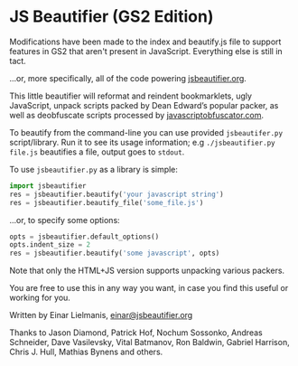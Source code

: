 # JS Beautifier (GS2 Edition)

Modifications have been made to the index and beautify.js file to support features in GS2 that aren't present in JavaScript. Everything else is still in tact.

...or, more specifically, all of the code powering
[jsbeautifier.org](http://jsbeautifier.org/).

This little beautifier will reformat and reindent bookmarklets, ugly
JavaScript, unpack scripts packed by Dean Edward’s popular packer,
as well as deobfuscate scripts processed by
[javascriptobfuscator.com](http://javascriptobfuscator.com/).

To beautify from the command-line you can use provided `jsbeautifer.py`
script/library. Run it to see its usage information; e.g
`./jsbeautifier.py file.js` beautifies a file, output goes to `stdout`.

To use `jsbeautifier.py` as a library is simple:

``` python
import jsbeautifier
res = jsbeautifier.beautify('your javascript string')
res = jsbeautifier.beautify_file('some_file.js')
```

...or, to specify some options:

``` python
opts = jsbeautifier.default_options()
opts.indent_size = 2
res = jsbeautifier.beautify('some javascript', opts)
```

Note that only the HTML+JS version supports unpacking various packers.

You are free to use this in any way you want, in case you find this
useful or working for you.

Written by Einar Lielmanis, <einar@jsbeautifier.org>

Thanks to Jason Diamond, Patrick Hof, Nochum Sossonko, Andreas Schneider, Dave
Vasilevsky, Vital Batmanov, Ron Baldwin, Gabriel Harrison, Chris J. Hull,
Mathias Bynens and others.